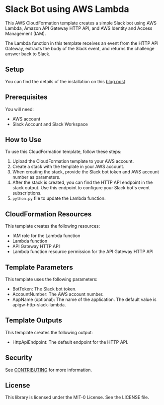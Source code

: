 # Slack Bot using AWS Lambda

This AWS CloudFormation template creates a simple Slack bot using AWS Lambda, Amazon API Gateway HTTP API, and AWS Identity and Access Management (IAM).

The Lambda function in this template receives an event from the HTTP API Gateway, extracts the body of the Slack event, and returns the challenge answer back to Slack.

## Setup 

You can find the details of the installation on this [blog post](https://medium.com/@antoinecichowicz/how-to-create-a-slack-bot-using-aws-lambda-in-10-minutes-665a9d6ae58e)

## Prerequisites

You will need:

- AWS account
- Slack Account and Slack Workspace

## How to Use

To use this CloudFormation template, follow these steps:

1. Upload the CloudFormation template to your AWS account.
1. Create a stack with the template in your AWS account.
1. When creating the stack, provide the Slack bot token and AWS account number as parameters.
1. After the stack is created, you can find the HTTP API endpoint in the stack output. Use this endpoint to configure your Slack bot's event subscriptions.
1. `python.py` file to update the Lambda function.

## CloudFormation Resources

This template creates the following resources:

- IAM role for the Lambda function
- Lambda function
- API Gateway HTTP API
- Lambda function resource permission for the API Gateway HTTP API

## Template Parameters

This template uses the following parameters:

- BotToken: The Slack bot token.
- AccountNumber: The AWS account number.
- AppName (optional): The name of the application. The default value is apigw-http-slack-lambda.

## Template Outputs

This template creates the following output:

- HttpApiEndpoint: The default endpoint for the HTTP API.

## Security

See [CONTRIBUTING](CONTRIBUTING.md#security-issue-notifications) for more information.

## License

This library is licensed under the MIT-0 License. See the LICENSE file.